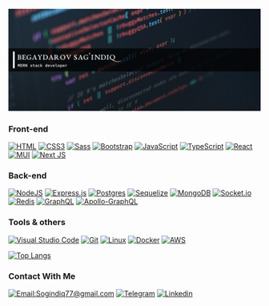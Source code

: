 [![Header](https://github.com/Sagindiq/Sagindiq/blob/main/assets/template.jpg)](https://t.me/Max_Proger)

  
  




### Front-end

[![HTML](https://img.shields.io/badge/-HTML5-082032?style=for-the-badge&logo=HTML5&logoColor=#185ADB)](https://www.w3schools.com/html/) [![CSS3](https://img.shields.io/badge/-CSS3-082032?style=for-the-badge&logo=CSS3&logoColor=1572B6)](https://www.w3schools.com/css/) [![Sass](https://img.shields.io/badge/-Sass-082032?style=for-the-badge&logo=Sass&logoColor=CC6699)](https://sass-lang.com/) [![Bootstrap](https://img.shields.io/badge/-Bootstrap-082032?style=for-the-badge&logo=Bootstrap&logoColor=#7952B3)](https://getbootstrap.com/) [![JavaScript](https://img.shields.io/badge/-JavaScript-082032?style=for-the-badge&logo=JavaScript&logoColor=#FEC260)](https://www.javascript.com/)  [![TypeScript](https://img.shields.io/badge/typescript-%23007ACC.svg?style=for-the-badge&logo=typescript&logoColor=white)](https://www.typescriptlang.org/)  [![React](https://img.shields.io/badge/-React-082032?style=for-the-badge&logo=React&logoColor=#61DAFB)](https://react.dev/)  [![MUI](https://img.shields.io/badge/MUI-%230081CB.svg?style=for-the-badge&logo=mui&logoColor=white)](https://mui.com/) [![Next JS](https://img.shields.io/badge/Next-black?style=for-the-badge&logo=next.js&logoColor=white)](https://nextjs.org/)


### Back-end

[![NodeJS](https://img.shields.io/badge/node.js-6DA55F?style=for-the-badge&logo=node.js&logoColor=white)](https://nodejs.org/en)  [![Express.js](https://img.shields.io/badge/express.js-%23404d59.svg?style=for-the-badge&logo=express&logoColor=%2361DAFB)](https://expressjs.com/)  [![Postgres](https://img.shields.io/badge/postgres-%23316192.svg?style=for-the-badge&logo=postgresql&logoColor=white)](https://www.postgresql.org/)  [![Sequelize](https://img.shields.io/badge/Sequelize-52B0E7?style=for-the-badge&logo=Sequelize&logoColor=white)](https://sequelize.org/)  [![MongoDB](https://img.shields.io/badge/MongoDB-%234ea94b.svg?style=for-the-badge&logo=mongodb&logoColor=white)](https://www.mongodb.com/) [![Socket.io](https://img.shields.io/badge/Socket.io-black?style=for-the-badge&logo=socket.io&badgeColor=010101)](https://socket.io/) [![Redis](https://img.shields.io/badge/redis-%23DD0031.svg?style=for-the-badge&logo=redis&logoColor=white)](https://redis.io/) [![GraphQL](https://img.shields.io/badge/-GraphQL-E10098?style=for-the-badge&logo=graphql&logoColor=white)](https://graphql.org/) [![Apollo-GraphQL](https://img.shields.io/badge/-ApolloGraphQL-311C87?style=for-the-badge&logo=apollo-graphql)](https://www.apollographql.com/) 


### Tools & others

[![Visual Studio Code](https://img.shields.io/badge/Visual%20Studio%20Code-0078d7.svg?style=for-the-badge&logo=visual-studio-code&logoColor=white)](https://code.visualstudio.com/) [![Git](https://img.shields.io/badge/-Git-082032?style=for-the-badge&logo=Git&logoColor=#F05032)](https://git-scm.com/) [![Linux](https://img.shields.io/badge/Linux-FCC624?style=for-the-badge&logo=linux&logoColor=black)](https://www.linux.org/)  [![Docker](https://img.shields.io/badge/docker-%230db7ed.svg?style=for-the-badge&logo=docker&logoColor=white)](https://www.docker.com/) [![AWS](https://img.shields.io/badge/AWS-%23FF9900.svg?style=for-the-badge&logo=amazon-aws&logoColor=white)](https://aws.amazon.com/) 
  



[![Top Langs](https://github-readme-stats.vercel.app/api/top-langs/?username=Sagindiq&langs_count=8&theme=react)](https://github.com/anuraghazra/github-readme-stats)


### Contact With Me
  
[![Email:Sogindiq77@gmail.com](https://img.shields.io/badge/-Sogindiq77@gmail.com-082032?style=for-the-badge&logo=Gmail&logoColor=#EA4335)](sogindiq77@gmail.com) [![Telegram](https://img.shields.io/badge/-Telegram-082032?style=for-the-badge&logo=Telegram&logoColor=#26A5E4)](https://t.me/Max_Proger) [![Linkedin](https://img.shields.io/badge/linkedin-%230077B5.svg?style=for-the-badge&logo=linkedin&logoColor=white)](https://www.linkedin.com/in/sog-indiq-b-a27869233/)
